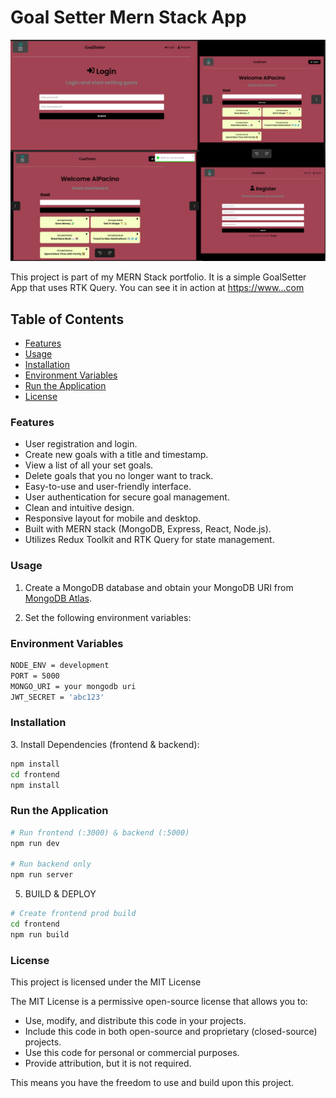 # Goal Setter Mern Stack App 

![GoalSetter App built with the MERN stack & Redux-RTK.](./frontend/public/images/goalSetterss.png)

This project is part of my MERN Stack portfolio. It is a simple GoalSetter App that uses RTK Query.
You can see it in action at [https://www...com](https://www...com)

## Table of Contents
- [Features](#features)
- [Usage](#usage)
- [Installation](#installation)
- [Environment Variables](#environment-variables)
- [Run the Application](#run-the-application)
- [License](#license)

### Features
<a name="features"></a>
- User registration and login.
- Create new goals with a title and timestamp.
- View a list of all your set goals.
- Delete goals that you no longer want to track.
- Easy-to-use and user-friendly interface.
- User authentication for secure goal management.
- Clean and intuitive design.
- Responsive layout for mobile and desktop.
- Built with MERN stack (MongoDB, Express, React, Node.js).
- Utilizes Redux Toolkit and RTK Query for state management.

### Usage
<a name="usage"></a>

1. Create a MongoDB database and obtain your MongoDB URI from [MongoDB Atlas](https://www.mongodb.com/cloud/atlas).

2. Set the following environment variables:


### Environment Variables
<a name="environment-variables"></a>
```bash
NODE_ENV = development
PORT = 5000
MONGO_URI = your mongodb uri
JWT_SECRET = 'abc123'

```

### Installation
<a name="installation"></a>
3. Install Dependencies (frontend & backend):

```bash
npm install
cd frontend
npm install
```

### Run the Application
<a name="run-the-application"></a>

```bash
# Run frontend (:3000) & backend (:5000)
npm run dev

# Run backend only
npm run server

```


5. BUILD & DEPLOY
```bash
# Create frontend prod build
cd frontend
npm run build
```

### License
<a name="license"></a>
This project is licensed under the MIT License

The MIT License is a permissive open-source license that allows you to:

- Use, modify, and distribute this code in your projects.
- Include this code in both open-source and proprietary (closed-source) projects.
- Use this code for personal or commercial purposes.
- Provide attribution, but it is not required.

This means you have the freedom to use and build upon this project.



